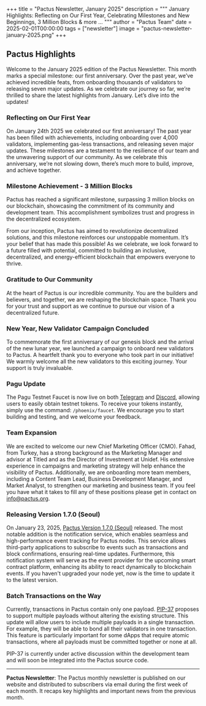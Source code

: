 +++
title = "Pactus Newsletter, January 2025"
description = """
January Highlights: Reflecting on Our First Year, Celebrating Milestones and New Beginnings,
3 Million Blocks & more ...
"""
author = "Pactus Team"
date = 2025-02-01T00:00:00
tags = ["newsletter"]
image = "pactus-newsletter-january-2025.png"
+++

## Pactus Highlights

Welcome to the January 2025 edition of the Pactus Newsletter.
This month marks a special milestone: our first anniversary.
Over the past year, we’ve achieved incredible feats, from onboarding thousands of validators to
releasing seven major updates.
As we celebrate our journey so far, we’re thrilled to share the latest highlights from January.
Let’s dive into the updates!

### Reflecting on Our First Year

On January 24th 2025 we celebrated our first anniversary!
The past year has been filled with achievements, including onboarding over 4,000 validators,
implementing gas-less transactions, and releasing seven major updates.
These milestones are a testament to the resilience of our team and the unwavering support of our community.
As we celebrate this anniversary, we’re not slowing down, there’s much more to build, improve, and achieve together.

### Milestone Achievement - 3 Million Blocks

Pactus has reached a significant milestone, surpassing 3 million blocks on our blockchain,
showcasing the commitment of its community and development team.
This accomplishment symbolizes trust and progress in the decentralized ecosystem.

From our inception, Pactus has aimed to revolutionize decentralized solutions,
and this milestone reinforces our unstoppable momentum.
It’s your belief that has made this possible! As we celebrate, we look forward to a future filled with potential,
committed to building an inclusive, decentralized, and energy-efficient blockchain that empowers everyone to thrive.

### Gratitude to Our Community

At the heart of Pactus is our incredible community.
You are the builders and believers, and together, we are reshaping the blockchain space.
Thank you for your trust and support as we continue to pursue our vision of a decentralized future.

### New Year, New Validator Campaign Concluded

To commemorate the first anniversary of our genesis block and the arrival of the new lunar year,
we launched a campaign to onboard new validators to Pactus.
A heartfelt thank you to everyone who took part in our initiative!
We warmly welcome all the new validators to this exciting journey.
Your support is truly invaluable.

### Pagu Update

The Pagu Testnet Faucet is now live on both
[Telegram](https://t.me/pactus_pagu_bot) and [Discord](https://discord.gg/H5vZkNnXCu),
allowing users to easily obtain testnet tokens.
To receive your tokens instantly, simply use the command: `/phoenix/faucet`.
We encourage you to start building and testing, and we welcome your feedback.

### Team Expansion

We are excited to welcome our new Chief Marketing Officer (CMO).
Fahad, from Turkey, has a strong background as the Marketing Manager and advisor at Titled and
as the Director of Investment at Unidef.
His extensive experience in campaigns and marketing strategy will help enhance the visibility of Pactus.
Additionally, we are onboarding more team members, including a Content Team Lead, Business Development Manager,
and Market Analyst, to strengthen our marketing and business team.
If you feel you have what it takes to fill any of these positions please get in contact on info@pactus.org.

### Releasing Version 1.7.0 (Seoul)

On January 23, 2025, [Pactus Version 1.7.0 (Seoul)](https://pactus.org/2025/01/23/pactus-1.7.0-seoul-released/)
released. The most notable addition is the notification service, which enables seamless and
high-performance event tracking for Pactus nodes.
This service allows third-party applications to subscribe to events such as transactions and block confirmations,
ensuring real-time updates.
Furthermore, this notification system will serve as the event provider for the upcoming
smart contract platform, enhancing its ability to react dynamically to blockchain events.
If you haven't upgraded your node yet, now is the time to update it to the latest version.

### Batch Transactions on the Way

Currently, transactions in Pactus contain only one payload.
[PIP-37](https://pips.pactus.org/PIPs/pip-37) proposes to
support multiple payloads without altering the existing structure.
This update will allow users to include multiple payloads in a single transaction.
For example, they will be able to bond all their validators in one transaction.
This feature is particularly important for some dApps that require atomic transactions,
where all payloads must be committed together or none at all.

PIP-37 is currently under active discussion within the development team and
will soon be integrated into the Pactus source code.

---

**Pactus Newsletter**: The Pactus monthly newsletter is published on our website and
distributed to subscribers via email during the first week of each month.
It recaps key highlights and important news from the previous month.
